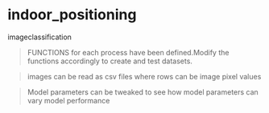 # indoor_positioning
imageclassification
> FUNCTIONS for each process have been defined.Modify the functions accordingly to create and test datasets.

> images can be read as csv files where rows can be image pixel values 

> Model parameters can be tweaked to see how model parameters can vary model performance

